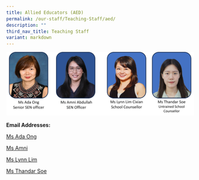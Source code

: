 ```yaml
---
title: Allied Educators (AED)
permalink: /our-staff/Teaching-Staff/aed/
description: ""
third_nav_title: Teaching Staff
variant: markdown
---
```

![](/images/1__SEN_and_SC_2024.png)

**Email Addresses:**

[Ms Ada Ong](ong_peck_kuan@schools.gov.sg)

[Ms Amni](nur_amni_abdullah@schools.gov.sg)

[Ms Lynn Lim](lim_cixian@schools.gov.sg)

[Ms Thandar Soe](thandar_soe@schools.gov.sg)